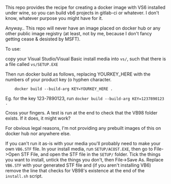 This repo provides the recipe for creating a docker image with VS6 installed under wine, so you can build vb6 projects in gitlab-ci or whatever. I don't know, whatever purpose you might have for it.

Anyway.. This repo will never have an image placed on docker hub or any other public image registry (at least, not by me, because I don't fancy getting cease & desisted by MSFT).

To use:

copy your Visual Studio/Visual Basic install media into `vs/`, such that there is a file called `vs/SETUP.EXE`

Then run docker build as follows, replacing YOURKEY_HERE with the numbers of your product key (o hyphen character.

		docker build --build-arg KEY=YOURKEY_HERE .

Eg. for the key 123-7890123, run `docker build --build-arg KEY=1237890123 .`

Cross your fingers. A test is run at the end to check that the VB98 folder exists. If it does, it might work?

For obvious legal reasons, I'm not providing any prebuilt images of this on docker hub nor anywhere else.


If you can't run it as-is with your media you'll probably need to make your own `VB6.STF` file. In your install media, run `SETUP/ACOST.EXE`, then go to File->Open STF File, and open the STF file in the `SETUP/` folder. Tick the things you want to install, untick the things you don't, then File->Save As. Replace `VB6.STF` with your generated STF file and (if you aren't installing VB6) remove the line that checks for VB98's existence at the end of the `install.sh` script.
